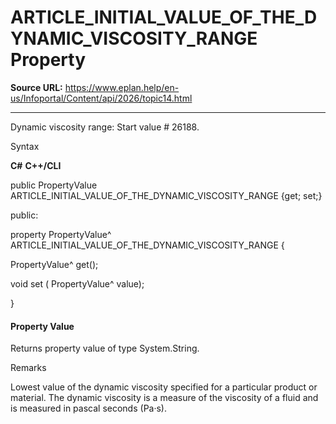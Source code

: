 # ARTICLE_INITIAL_VALUE_OF_THE_DYNAMIC_VISCOSITY_RANGE Property

**Source URL:** https://www.eplan.help/en-us/Infoportal/Content/api/2026/topic14.html

---

Dynamic viscosity range: Start value # 26188.

Syntax

**C#**
**C++/CLI**


public PropertyValue ARTICLE_INITIAL_VALUE_OF_THE_DYNAMIC_VISCOSITY_RANGE {get; set;}

public:

property PropertyValue^ ARTICLE_INITIAL_VALUE_OF_THE_DYNAMIC_VISCOSITY_RANGE {

   PropertyValue^ get();

   void set (    PropertyValue^ value);

}


#### Property Value

Returns property value of type System.String.

Remarks

Lowest value of the dynamic viscosity specified for a particular product or material. The dynamic viscosity is a measure of the viscosity of a fluid and is measured in pascal seconds (Pa·s).

